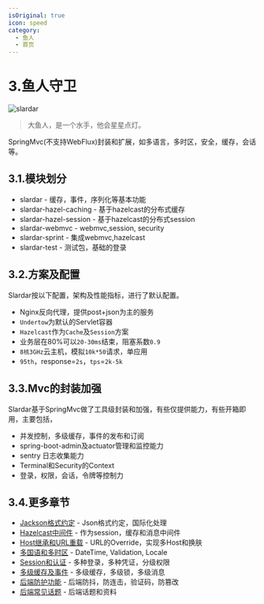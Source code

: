 ```yaml
---
isOriginal: true
icon: speed
category:
  - 鱼人
  - 首页
---
```


# 3.鱼人守卫

![slardar](/slardar_icon.png)

> 大鱼人，是一个水手，他会星星点灯。

SpringMvc(不支持WebFlux)封装和扩展，如多语言，多时区，安全，缓存，会话等。

## 3.1.模块划分

* slardar - 缓存，事件，序列化等基本功能
* slardar-hazel-caching - 基于hazelcast的分布式缓存
* slardar-hazel-session - 基于hazelcast的分布式session
* slardar-webmvc - webmvc,session, security
* slardar-sprint - 集成webmvc,hazelcast
* slardar-test - 测试包，基础的登录

## 3.2.方案及配置

Slardar按以下配置，架构及性能指标，进行了默认配置。

* Nginx反向代理，提供post+json为主的服务
* `Undertow`为默认的Servlet容器
* `Hazelcast`作为`Cache`及`Session`方案
* 业务层在80%可以`20-30ms`结束，阻塞系数`0.9`
* `8核3GHz`云主机，模拟`10k*50`请求，单应用
* `95th`，response=`2s`，`tps`=`2k-5k`

## 3.3.Mvc的封装加强

Slardar基于SpringMvc做了工具级封装和加强，有些仅提供能力，有些开箱即用，主要包括，

* 并发控制，多级缓存，事件的发布和订阅
* spring-boot-admin及actuator管理和监控能力
* sentry 日志收集能力
* Terminal和Security的Context
* 登录，权限，会话，令牌等控制力

## 3.4.更多章节

* [Jackson格式约定](3a-jackson.md) - Json格式约定，国际化处理
* [Hazelcast中间件](3b-hazelcast.md) - 作为session，缓存和消息中间件
* [Host继承和URL重载](3c-host-ext.md) - URL的Override，实现多Host和换肤
* [多国语和多时区](3d-i18n-zone.md) - DateTime, Validation, Locale
* [Session和认证](3e-auth-session.md) - 多种登录，多种凭证，分级权限
* [多级缓存及事件](3f-cache-event.md) - 多级缓存，多级锁，多级消息
* [后端防护功能](3g-fun-server.md) - 后端防抖，防连击，验证码，防篡改
* [后端常见话题](3h-qa-slardar.md) - 后端话题和资料
